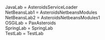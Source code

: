 JavaLab = AsteroidsServiceLoader  
NetBeansLab1 = AsteroidsNetbeansModules  
NetBeansLab2 = AsteroidsNetbeansModules1  
OSGiLab = PaxAsteroids  
SpringLab = SpringLab  
TestLab = TestLab  
